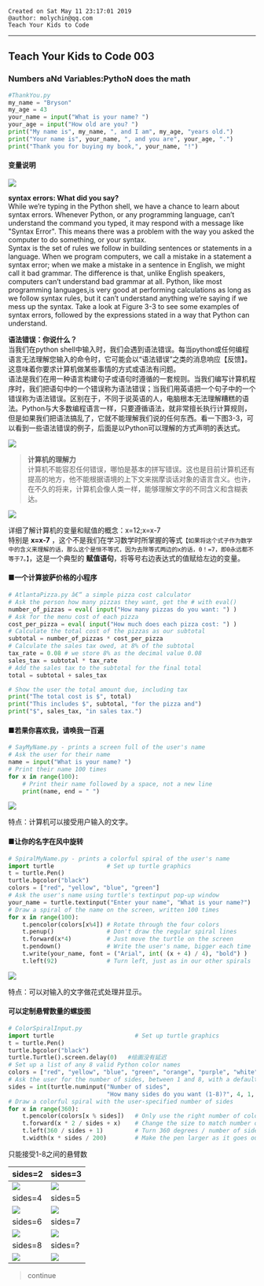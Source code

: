```
Created on Sat May 11 23:17:01 2019  
@author: molychin@qq.com  
Teach Your Kids to Code  
```  

---
## **Teach Your Kids to Code 003**
### Numbers aNd Variables:PythoN does the math

```python
#ThankYou.py
my_name = "Bryson"
my_age = 43
your_name = input("What is your name? ")
your_age = input("How old are you? ")
print("My name is", my_name, ", and I am", my_age, "years old.")
print("Your name is", your_name, ", and you are", your_age, ".")
print("Thank you for buying my book,", your_name, "!")
```

#### 变量说明
![](res/2019-05-13-15-11-16.png)

**syntax errors: What did you say?**  
While we’re typing in the Python shell, we have a chance to learn about syntax errors. Whenever Python, or any programming language, can’t understand the command you typed, it may respond with a message like "Syntax Error". This means there was a problem with the way you asked the computer to do something, or your syntax.  
Syntax is the set of rules we follow in building sentences or statements in a language. When we program computers, we call a mistake in a statement a syntax error; when we make a mistake  in a sentence in English, we might call it bad grammar. The difference is that, unlike English speakers, computers can’t understand  bad grammar at all. Python, like most programming languages,is very good at performing calculations as long as we follow syntax rules, but it can’t understand anything we’re saying if we mess up  the syntax. Take a look at Figure 3-3 to see some examples of syntax errors, followed by the expressions stated in a way that Python  can understand.

**语法错误：你说什么？**  
当我们在python shell中输入时，我们会遇到语法错误。每当python或任何编程语言无法理解您输入的命令时，它可能会以“语法错误”之类的消息响应【反馈】。这意味着你要求计算机做某些事情的方式或语法有问题。  
语法是我们在用一种语言构建句子或语句时遵循的一套规则。当我们编写计算机程序时，我们把语句中的一个错误称为语法错误；当我们用英语把一个句子中的一个错误称为语法错误。区别在于，不同于说英语的人，电脑根本无法理解糟糕的语法。Python与大多数编程语言一样，只要遵循语法，就非常擅长执行计算规则，但是如果我们把语法搞乱了，它就不能理解我们说的任何东西。看一下图3-3，可以看到一些语法错误的例子，后面是以Python可以理解的方式声明的表达式。

![](res/2019-05-13-15-22-07.png)

>**计算机的理解力**  
计算机不能容忍任何错误，哪怕是基本的拼写错误。这也是目前计算机还有提高的地方，他不能根据语境的上下文来揣摩谈话对象的语言含义。也许，在不久的将来，计算机会像人类一样，能够理解文字的不同含义和含糊表达。

![](res/2019-05-13-15-28-04.png)

详细了解计算机的变量和赋值的概念：x=12;x=x-7  
特别是 **x=x-7** ，这个不是我们在学习数学时所掌握的等式`【如果将这个式子作为数学中的含义来理解的话，那么这个是恒不等式，因为去除等式两边的x的话，0！=7，即0永远都不等于7。】`，这是一个典型的 **赋值语句**，将等号右边表达式的值赋给左边的变量。

#### ■一个计算披萨价格的小程序
```python
# AtlantaPizza.py â€“ a simple pizza cost calculator
# Ask the person how many pizzas they want, get the # with eval()
number_of_pizzas = eval( input("How many pizzas do you want: ") )
# Ask for the menu cost of each pizza
cost_per_pizza = eval( input("How much does each pizza cost: ") )
# Calculate the total cost of the pizzas as our subtotal
subtotal = number_of_pizzas * cost_per_pizza
# Calculate the sales tax owed, at 8% of the subtotal
tax_rate = 0.08 # we store 8% as the decimal value 0.08
sales_tax = subtotal * tax_rate
# Add the sales tax to the subtotal for the final total
total = subtotal + sales_tax

# Show the user the total amount due, including tax
print("The total cost is $", total)
print("This includes $", subtotal, "for the pizza and")
print("$", sales_tax, "in sales tax.")
```

#### ■若果你喜欢我，请唤我一百遍
```python
# SayMyName.py - prints a screen full of the user's name
# Ask the user for their name
name = input("What is your name? ")
# Print their name 100 times
for x in range(100):
    # Print their name followed by a space, not a new line
    print(name, end = " ")
```
![](res/2019-05-13-16-00-16.png)

特点：计算机可以接受用户输入的文字。

#### ■让你的名字在风中旋转
```python
# SpiralMyName.py - prints a colorful spiral of the user's name
import turtle               # Set up turtle graphics
t = turtle.Pen()  
turtle.bgcolor("black")
colors = ["red", "yellow", "blue", "green"]
# Ask the user's name using turtle's textinput pop-up window
your_name = turtle.textinput("Enter your name", "What is your name?")
# Draw a spiral of the name on the screen, written 100 times
for x in range(100):
    t.pencolor(colors[x%4]) # Rotate through the four colors
    t.penup()               # Don't draw the regular spiral lines
    t.forward(x*4)          # Just move the turtle on the screen
    t.pendown()             # Write the user's name, bigger each time
    t.write(your_name, font = ("Arial", int( (x + 4) / 4), "bold") )
    t.left(92)              # Turn left, just as in our other spirals
```
![](res/2019-5-13-18-59-49.png)

特点：可以对输入的文字做花式处理并显示。

#### 可以定制悬臂数量的螺旋图
```python
# ColorSpiralInput.py
import turtle                       # Set up turtle graphics
t = turtle.Pen()
turtle.bgcolor("black")
turtle.Turtle().screen.delay(0)   #绘画没有延迟
# Set up a list of any 8 valid Python color names
colors = ["red", "yellow", "blue", "green", "orange", "purple", "white", "gray"]
# Ask the user for the number of sides, between 1 and 8, with a default of 4
sides = int(turtle.numinput("Number of sides",
                            "How many sides do you want (1-8)?", 4, 1, 8))
# Draw a colorful spiral with the user-specified number of sides
for x in range(360):
    t.pencolor(colors[x % sides])   # Only use the right number of colors
    t.forward(x * 2 / sides + x)    # Change the size to match number of sides
    t.left(360 / sides + 1)         # Turn 360 degrees / number of sides, plus 1
    t.width(x * sides / 200)        # Make the pen larger as it goes outward
```
只能接受1-8之间的悬臂数  

|sides=2|sides=3|
|---|---|
|![](res/2019-5-13-19-23-15-2.png)|![](res/2019-5-13-19-23-15-3.png)|
|sides=4|sides=5|
|![](res/2019-5-13-19-23-15-4.png)|![](res/2019-5-13-19-23-15-5.png)|
|sides=6|sides=7|
|![](res/2019-5-13-19-23-15-6.png)|![](res/2019-5-13-19-23-15-7.png)|
|sides=8|sides=?|
|![](res/2019-5-13-19-23-15-8.png)|![](res/)|



















>continue
